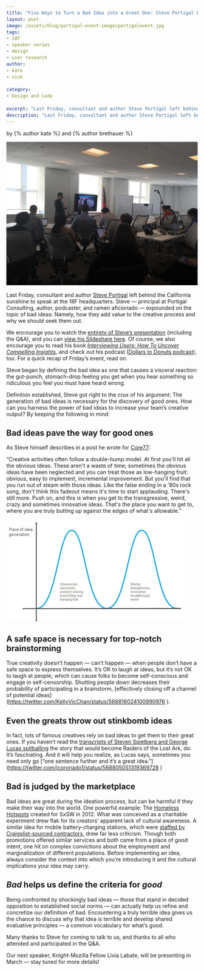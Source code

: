 ```yaml
---
title: "Five Ways to Turn a Bad Idea into a Great One: Steve Portigal Event Recap"
layout: post
image: /assets/blog/portigal-event-image/portigalevent.jpg
tags:
- 18F
- speaker series
- design
- user research
author:
- kate
- nick

category:
- Design and Code

excerpt: "Last Friday, consultant and author Steve Portigal left behind the California sunshine to speak at the 18F headquarters. Steve — principal at Portigal Consulting, author, podcaster, and ramen aficionado — expounded on the topic of bad ideas: Namely, how they add value to the creative process and why we should seek them out."
description: "Last Friday, consultant and author Steve Portigal left behind the California sunshine to speak at the 18F headquarters. Steve — principal at Portigal Consulting, author, podcaster, and ramen aficionado — expounded on the topic of bad ideas: Namely, how they add value to the creative process and why we should seek them out."
---
```


<p class="authors">
  by {% author kate %} and {% author brethauer %}
</p>

![Steve Portigal presenting at 18F](/assets/blog/portigal-event-image/portigalevent.jpg)

Last Friday, consultant and author [Steve Portigal](http://www.portigal.com/) left behind the California sunshine to speak at the 18F headquarters. Steve — principal at Portigal Consulting, author, podcaster, and ramen aficionado — expounded on the topic of bad ideas: Namely, how they add value to the creative process and why we should seek them out.

We encourage you to watch the [entirety of Steve’s presentation](https://www.youtube.com/watch?v=B0qK94cCnQs#t=430) (including the Q&A), and you can [view his Slideshare here](http://www.slideshare.net/steveportigal/the-power-of-bad-ideas). Of course, we also encourage you to read his book [*Interviewing Users: How To Uncover Compelling Insights*](http://rosenfeldmedia.com/books/interviewing-users/), and check out his podcast ([Dollars to Donuts podcast](https://itunes.apple.com/us/podcast/dollars-to-donuts/id956673263)), too. For a quick recap of Friday’s event, read on.

Steve began by defining the bad idea as one that causes a visceral reaction: the gut-punch, stomach-drop feeling you get when you hear something so ridiculous you feel you must have heard wrong. 

Definition established, Steve got right to the crux of his argument: The generation of bad ideas is necessary for the discovery of good ones. How can you harness the power of bad ideas to increase your team’s creative output? By keeping the following in mind: 

## Bad ideas pave the way for good ones

As Steve himself describes in a post he wrote for [Core77](http://www.core77.com/posts/22446/the-power-of-bad-ideas-22446):

“Creative activities often follow a double-hump model. At first you'll hit all the obvious ideas. These aren't a waste of time; sometimes the obvious ideas have been neglected and you can treat those as low-hanging fruit: obvious, easy to implement, incremental improvement. But you'll find that you run out of steam with those ideas. Like the false ending in a '80s rock song, don't think this fadeout means it's time to start applauding. There's still more. Push on, and this is when you get to the transgressive, weird, crazy and sometimes innovative ideas. That's the place you want to get to, where you are truly butting up against the edges of what's allowable.”

![The double-hump model](/assets/blog/portigal-event-image/2humps.jpg)

## A safe space is necessary for top-notch brainstorming

True creativity doesn’t happen — can’t happen — when people don’t have a safe space to express themselves. It’s OK to laugh at ideas, but it’s not OK to laugh at people, which can cause folks to become self-conscious and engage in self-censorship. Shutting people down decreases their probability of participating in a brainstorm, [effectively closing off a channel of potential ideas] (https://twitter.com/KellyVicChan/status/568816024100990976
).


## Even the greats throw out stinkbomb ideas

In fact, lots of famous creatives rely on bad ideas to get them to their great ones. If you haven’t read the [transcripts of Steven Spielberg and George Lucas spitballing](http://maddogmovies.com/almost/scripts/raidersstoryconference1978.pdf) the story that would become Raiders of the Lost Ark, do: It’s fascinating. And it will help you realize, as Lucas says, sometimes you need only go [“one sentence further and it’s a great idea.”] (https://twitter.com/jcoronado1/status/568805051319369728
)

## Bad is judged by the marketplace

Bad ideas are great during the ideation process, but can be harmful if they make their way into the world. One powerful example: The [Homeless Hotspots](http://www.wired.com/2012/03/the-damning-backstory-behind-homeless-hotspots-at-sxswi/) created for SxSW in 2012. What was conceived as a charitable experiment drew flak for its creators’ apparent lack of cultural awareness. A similar idea for mobile battery-charging stations, which were [staffed by Craigslist-sourced contractors](https://storify.com/vdlr/fedex-homeless-hotspot-charged-with-exploiting-peo), drew far less criticism. Though both promotions offered similar services and both came from a place of good intent, one hit on complex convictions about the employment and marginalization of different populations. Before implementing an idea, always consider the context into which you’re introducing it and the cultural implications your idea may carry.

## *Bad* helps us define the criteria for *good*

Being confronted by shockingly bad ideas — those that stand in decided opposition to established social norms — can actually help us refine and concretize our definition of bad. Encountering a truly terrible idea gives us the chance to discuss why that idea is terrible and develop shared evaluative principles — a common vocabulary for what’s good. 

Many thanks to Steve for coming to talk to us, and thanks to all who attended and participated in the Q&A.

Our next speaker, Knight-Mozilla Fellow Livia Labate, will be presenting in March — stay tuned for more details! 
